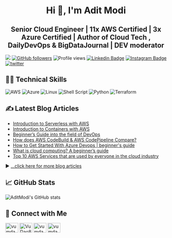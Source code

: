 

<h1 align="center">Hi 👋, I'm Adit Modi </h1>
<h2 align="center"><b>Senior Cloud Engineer | 11x AWS Certified | 3x Azure Certified | Author of Cloud Tech , DailyDevOps & BigDataJournal | DEV moderator</b></h2>

![](https://visitor-badge.glitch.me/badge?page_id=github.com/AditModi) [![GitHub followers](https://img.shields.io/github/followers/AditModi?label=Followers&style=social)](https://github.com/AditModi/?tab=follow) ![Profile views](https://gpvc.arturio.dev/AditModi) [![Linkedin Badge](https://img.shields.io/badge/-aditmodi-blue?style=flat&logo=Linkedin&logoColor=white&link=https://www.linkedin.com/in/adit-modi/)](https://www.linkedin.com/in/adit-modi/) [![Instagram Badge](https://img.shields.io/badge/-dev.to-black?style=flat&logo=instagram&logoColor=white&link=https://dev.to/aditmodi)](https://dev.to/aditmodi) [![twitter](https://img.shields.io/twitter/follow/adi_12_modi?label=%40adi_12_modi&style=social)](https://twitter.com/adi_12_modi) 


##  👨‍💻 Technical Skills

![AWS](https://img.shields.io/badge/AWS-%23FF9900.svg) ![Azure](https://img.shields.io/badge/azure-%230072C6.svg) ![Linux](https://img.shields.io/badge/Linux-FCC624) ![Shell Script](https://img.shields.io/badge/shell_script-%23121011.svg) ![Python](https://img.shields.io/badge/python-3670A0) ![Terraform](https://img.shields.io/badge/terraform-%235835CC.svg) 


## ✍️ Latest Blog Articles

<!-- BLOG-POST-LIST:START -->
- [Introduction to Serverless with AWS](https://dev.to/aws-builders/introduction-to-serverless-with-aws-33o1)
- [Introduction to Containers with AWS](https://dev.to/aws-builders/introduction-to-containers-with-aws-og4)
- [Beginner’s Guide into the field of DevOps](https://dev.to/cloudtech/beginner-s-guide-into-the-field-of-devops-17kk)
- [How does AWS CodeBuild & AWS CodePipeline Compare?](https://dev.to/aws-builders/how-does-aws-codebuild-aws-codepipeline-compare-3e08)
- [How to Get Started With Azure Devops | beginner's guide](https://dev.to/cloudtech/how-to-get-started-with-azure-devops-beginner-s-guide-3lj7)
- [What is cloud computing? A beginner’s guide](https://dev.to/cloudtech/what-is-cloud-computing-a-beginner-s-guide-37ne)
- [Top 10 AWS Services that are used by everyone in the cloud industry](https://dev.to/cloudtech/top-10-aws-services-that-are-used-by-everyone-in-the-cloud-industry-4l23)
<!-- BLOG-POST-LIST:END -->

▶ [...click here for more blog articles](https://aditmodi.hashnode.dev)

## 📈 GitHub Stats

![AditModi's GitHub stats](https://github-readme-stats.vercel.app/api?username=AditModi&theme=blue-green&show_icons=true&line_height=27&count_private=true)


## 👋 Connect with Me

<p align="left">
    <a href="https://dev.to/aditmodi" target="blank"><img align="center" src="https://www.vectorlogo.zone/logos/devto/devto-icon.svg" alt="vumdao" height="30" width="40" /></a>
    <a href="https://twitter.com/adi_12_modi" target="blank"><img align="center" src="https://cdn.jsdelivr.net/npm/simple-icons@3.0.1/icons/twitter.svg" alt="VuDao81124667" height="30" width="40" /></a>
    <a href="https://www.linkedin.com/in/adit-modi-2a4362191/" target="blank"><img align="center" src="https://cdn.jsdelivr.net/npm/simple-icons@3.0.1/icons/linkedin.svg" alt="vumdao" height="30" width="40" /></a>
    <a href="https://github.com/AditModi" target="blank"><img align="center" src="https://cdn.jsdelivr.net/npm/simple-icons@3.0.1/icons/github.svg" alt="vumdao" height="30" width="40" /></a> 
</p>
